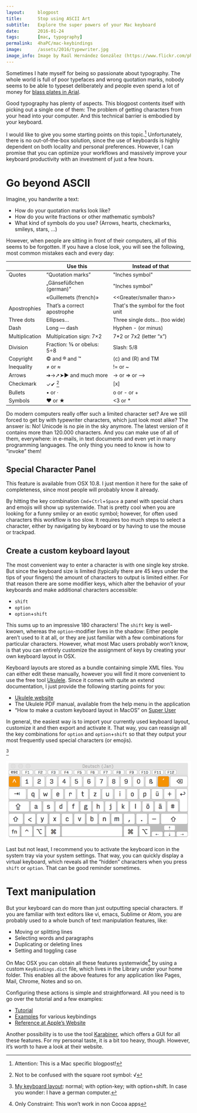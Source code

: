 ```yaml
---
layout:     blogpost
title:      Stop using ASCII Art
subtitle:   Explore the super powers of your Mac keyboard
date:       2016-01-24
tags:       [mac, typography]
permalink:  4haPC/mac-keybindings
image:      /assets/2016/typewriter.jpg
image_info: Image by Raúl Hernández González (https://www.flickr.com/photos/rahego/3863524572) released under CC-BY-2.0 (https://creativecommons.org/licenses/by/2.0/)
---
```


Sometimes I hate myself for being so passionate about typography. The whole world is full of poor typefaces and wrong quotation marks, nobody seems to be able to typeset deliberately and people even spend a lot of money for [blass plates in Arial](https://twitter.com/espiekermann/status/690879223473553410).

Good typography has plenty of aspects. This blogpost contents itself with picking out a single one of them: The problem of getting characters from your head into your computer. And this technical barrier is embodied by your keyboard.

I would like to give you some starting points on this topic.[^1] Unfortunately, there is no out-of-the-box solution, since the use of keyboards is highly dependent on both locality and personal preferences. However, I can promise that you can optimize your workflows and massively improve your keyboard productivity with an investment of just a few hours.


# Go beyond ASCII

Imagine, you handwrite a text:

- How do your quotation marks look like?
- How do you write fractions or other mathematic symbols?
- What kind of symbols do you use? (Arrows, hearts, checkmarks, smileys, stars, …)

However, when people are sitting in front of their computers, all of this seems to be forgotten. If you have a close look, you will see the following, most common mistakes each and every day:

|                | Use this                       | Instead of that                      |
|----------------|--------------------------------|--------------------------------------|
| Quotes         | “Quotation marks”              | \"Inches symbol\"                    |
|                | „Gänsefüßchen (german)“        | \"Inches symbol\"                    |
|                | «Guillemets (french)»          | \<\<Greater/smaller than\>\>         |
| Apostrophies   | That’s a correct apostrophe    | That\'s the symbol for the foot unit |
| Three dots     | Ellipses…                      | Three single dots\... (too wide)     |
| Dash           | Long — dash                    | Hyphen - (or minus)                  |
| Multiplication | Multiplcation sign: 7×2        | 7*2 or 7x2 (letter “x”)              |
| Division       | Fraction: 5⁄8 or obelus: 5÷8   | Slash: 5/8                           |
| Copyright      | © and ® and ™                  | (c) and (R) and TM                   |
| Inequality     | ≠ or ≈                         | != or ~                              |
| Arrows         | ➔→➚➤▶ and much more            | -> or => or \-->                     |
| Checkmark      | ✓✔︎ [^2]                        | [x]                                  |
| Bullets        | • or ·                         | o or - or +                          |
| Symbols        | ♥ or ★                         | <3 or *                              |

Do modern computers really offer such a limited character set? Are we still forced to get by with typewriter characters, which just look most alike? The answer is: No! Unicode is no pie in the sky anymore. The latest version of it contains more than 120.000 characters. And you can make use of all of them, everywhere: in e-mails, in text documents and even yet in many programming languages. The only thing you need to know is how to “invoke” them!

## Special Character Panel

This feature is available from OSX 10.8. I just mention it here for the sake of completeness, since most people will probably know it already.

By hitting the key combination `Cmd`+`Ctrl`+`Space` a panel with special chars and emojis will show up systemwide. That is pretty cool when you are looking for a funny smiley or an exotic symbol; however, for often used characters this workflow is too slow. It requires too much steps to select a character, either by navigating by keyboard or by having to use the mouse or trackpad.

## Create a custom keyboard layout

The most convenient way to enter a character is with one single key stroke. But since the keyboard size is limited (typically there are 45 keys under the tips of your fingers) the amount of characters to output is limited either. For that reason there are some modifier keys, which alter the behavior of your keyboards and make additional characters accessible:

- `shift`
- `option`
- `option`+`shift`

This sums up to an impressive 180 characters! The `shift` key is well-kwown, whereas the `option`-modifier lives in the shadow: Either people aren’t used to it at all, or they are just familiar with a few combinations for particular characters. However, what most Mac users probably won’t know, is that you can entirely customize the assignment of keys by creating your own keyboard layout in OSX.

Keyboard layouts are stored as a bundle containing simple XML files. You can either edit these manually, however you will find it more convenient to use the free tool [Ukulele](http://scripts.sil.org/ukelele). Since it comes with quite an extend documentation, I just provide the following starting points for you:

- [Ukulele website](http://scripts.sil.org/ukelele)
- The Ukulele PDF manual, available from the help menu in the application
- “How to make a custom keyboard layout in MacOS” on [Super User](http://superuser.com/questions/665494/how-to-make-a-custom-keyboard-layout-in-macos)

In general, the easiest way is to import your currently used keyboard layout, customize it and then export and activate it. That way, you can reassign all the key combinations for `option` and `option`+`shift` so that they output your most frequently used special characters (or emojis).

[^3]

![Keyboard layout with](/assets/2016/keyboard-layout.gif)

Last but not least, I recommend you to activate the keyboard icon in the system tray via your system settings. That way, you can quickly display a virtual keyboard, which reveals all the “hidden” characters when you press `shift` or `option`. That can be good reminder sometimes.


# Text manipulation

But your keyboard can do more than just outputting special characters. If you are familiar with text editors like vi, emacs, Sublime or Atom, you are probably used to a whole bunch of text manipulation features, like:

- Moving or splitting lines
- Selecting words and paragraphs
- Duplicating or deleting lines
- Setting and toggling case

On Mac OSX you can obtain all these features systemwide[^4] by using a custom `KeyBindings.dict` file, which lives in the Library under your home folder. This enables all the above features for any application like Pages, Mail, Chrome, Notes and so on.

Configuring these actions is simple and straightforward. All you need is to go over the tutorial and a few examples:

- [Tutorial](http://www.hcs.harvard.edu/~jrus/Site/cocoa-text.html)
- [Examples](http://osxnotes.net/keybindings.html) for various keybindings
- [Reference at Apple’s Website](https://developer.apple.com/library/mac/documentation/Cocoa/Conceptual/EventOverview/TextDefaultsBindings/TextDefaultsBindings.html)

Another possibility is to use the tool [Karabiner](https://pqrs.org/osx/karabiner/), which offers a GUI for all these features. For my personal taste, it is a bit too heavy, though. However, it’s worth to have a look at their website.


[^1]: Attention: This is a Mac specific blogpost!
[^2]: Not to be confused with the square root symbol: √
[^3]: [My keyboard layout](https://github.com/jotaen/mac-bootstrap/tree/master/Library/Keyboard%20Layouts/DeutschJan.bundle/Contents): normal; with option-key; with option+shift. In case you wonder: I have a german computer.
[^4]: Only Constraint: This won’t work in non Cocoa apps

